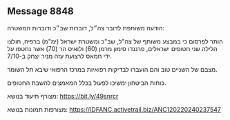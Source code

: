 ## Message 8848

הודעה משותפת לדובר צה״ל, דוברות שב״כ ודוברות המשטרה:

הותר לפרסום כי במבצע משותף של צה"ל, שב"כ ומשטרת ישראל (ימ"מ) ברפיח, חולצו הלילה שני חטופים ישראלים, פרננדו סימון מרמן (60) ולואיס הר (70) אשר נחטפו על ידי חמאס לרצועת עזה מניר יצחק ב-7/10.

מצבם של השניים טוב והם הועברו לבדיקות רפואיות במרכז הרפואי שיבא תל השומר. 

כוחות הביטחון ימשיכו לפעול בכלל המאמצים להשבת החטופים.

מצורף תיעוד בנושא: https://bit.ly/49snrcr

מצורפות תמונות בנושא: https://IDFANC.activetrail.biz/ANC120220240237547

